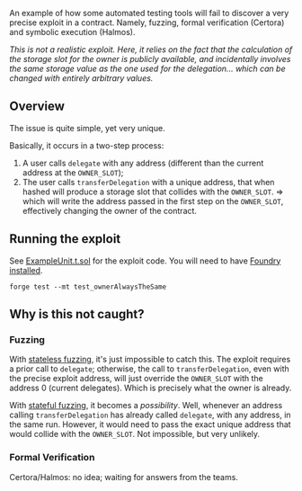 An example of how some automated testing tools will fail to discover a very precise exploit in a contract. Namely, fuzzing, formal verification (Certora) and symbolic execution (Halmos).

_This is not a realistic exploit. Here, it relies on the fact that the calculation of the storage slot for the owner is publicly available, and incidentally involves the same storage value as the one used for the delegation... which can be changed with entirely arbitrary values._

## Overview

The issue is quite simple, yet very unique.

Basically, it occurs in a two-step process:

1. A user calls `delegate` with any address (different than the current address at the `OWNER_SLOT`);
2. The user calls `transferDelegation` with a unique address, that when hashed will produce a storage slot that collides with the `OWNER_SLOT`.
   => which will write the address passed in the first step on the `OWNER_SLOT`, effectively changing the owner of the contract.

## Running the exploit

See [ExampleUnit.t.sol](./test/unit/ExampleUnit.t.sol) for the exploit code. You will need to have [Foundry installed](https://book.getfoundry.sh/getting-started/installation).

`forge test --mt test_ownerAlwaysTheSame`

## Why is this not caught?

### Fuzzing

With [stateless fuzzing](./test/fuzzing/stateless/), it's just impossible to catch this. The exploit requires a prior call to `delegate`; otherwise, the call to `transferDelegation`, even with the precise exploit address, will just override the `OWNER_SLOT` with the address 0 (current delegates). Which is precisely what the owner is already.

With [stateful fuzzing](./test/fuzzing/stateful/), it becomes a _possibility_. Well, whenever an address calling `transferDelegation` has already called `delegate`, with any address, in the same run. However, it would need to pass the exact unique address that would collide with the `OWNER_SLOT`. Not impossible, but very unlikely.

### Formal Verification

Certora/Halmos: no idea; waiting for answers from the teams.
